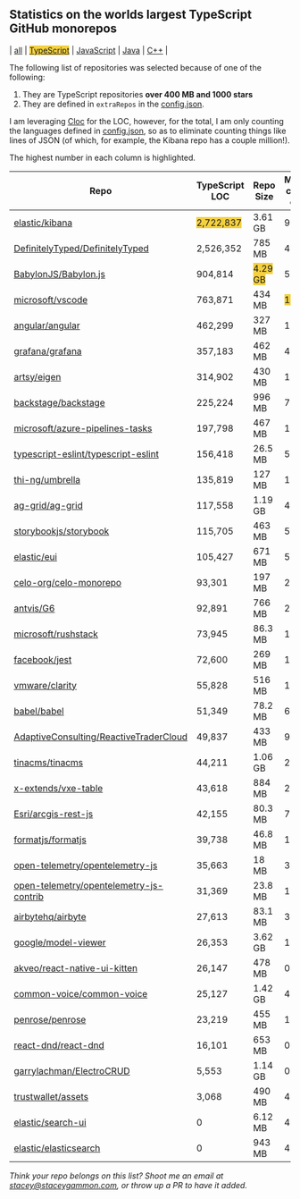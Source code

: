 
## Statistics on the worlds largest TypeScript GitHub monorepos

| [all](./index.html) | <span style="background-color: #F4D03F">[TypeScript](./TypeScript.md)</span> | [JavaScript](./JavaScript.md) | [Java](./Java.md) | [C++](./C++.md) | 

The following list of repositories was selected because of one of the following:
1. They are TypeScript repositories **over 400 MB and 1000 stars**
2. They are defined in `extraRepos` in the [config.json](https://github.com/stacey-gammon/repo-stats/blob/main/config.json).

I am leveraging [Cloc](https://github.com/AlDanial/cloc) for the LOC, however, for the total, I am only counting the languages defined in [config.json](https://github.com/stacey-gammon/repo-stats/blob/main/config.json), so as to eliminate counting things like lines of JSON (of which, for example, the Kibana repo has a couple million!).

The highest number in each column is highlighted.

| Repo | TypeScript LOC | Repo Size | Monthly commit count | Monthly committer count |
| -----|----------------------|-----------|------------------|----------------|
| [elastic/kibana](https://github.com/elastic/kibana) |  <span style="background-color: #F4D03F">2,722,837</span> | 3.61 GB | 962 | 182 🤓 | 
| [DefinitelyTyped/DefinitelyTyped](https://github.com/DefinitelyTyped/DefinitelyTyped) |  2,526,352 | 785 MB | 446 | <span style="background-color: #F4D03F">305</span> 🤓 | 
| [BabylonJS/Babylon.js](https://github.com/BabylonJS/Babylon.js) |  904,814 | <span style="background-color: #F4D03F">4.29 GB</span> | 506 | 26 🤓 | 
| [microsoft/vscode](https://github.com/microsoft/vscode) |  763,871 | 434 MB | <span style="background-color: #F4D03F">1135</span> | 65 🤓 | 
| [angular/angular](https://github.com/angular/angular) |  462,299 | 327 MB | 170 | 41 🤓 | 
| [grafana/grafana](https://github.com/grafana/grafana) |  357,183 | 462 MB | 494 | 100 🤓 | 
| [artsy/eigen](https://github.com/artsy/eigen) |  314,902 | 430 MB | 143 | 23 🤓 | 
| [backstage/backstage](https://github.com/backstage/backstage) |  225,224 | 996 MB | 779 | 78 🤓 | 
| [microsoft/azure-pipelines-tasks](https://github.com/microsoft/azure-pipelines-tasks) |  197,798 | 467 MB | 18 | 10 🤓 | 
| [typescript-eslint/typescript-eslint](https://github.com/typescript-eslint/typescript-eslint) |  156,418 | 26.5 MB | 58 | 13 🤓 | 
| [thi-ng/umbrella](https://github.com/thi-ng/umbrella) |  135,819 | 127 MB | 100 | 1 🤓 | 
| [ag-grid/ag-grid](https://github.com/ag-grid/ag-grid) |  117,558 | 1.19 GB | 419 | 11 🤓 | 
| [storybookjs/storybook](https://github.com/storybookjs/storybook) |  115,705 | 463 MB | 584 | 29 🤓 | 
| [elastic/eui](https://github.com/elastic/eui) |  105,427 | 671 MB | 52 | 12 🤓 | 
| [celo-org/celo-monorepo](https://github.com/celo-org/celo-monorepo) |  93,301 | 197 MB | 29 | 14 🤓 | 
| [antvis/G6](https://github.com/antvis/G6) |  92,891 | 766 MB | 2 | 1 🤓 | 
| [microsoft/rushstack](https://github.com/microsoft/rushstack) |  73,945 | 86.3 MB | 140 | 13 🤓 | 
| [facebook/jest](https://github.com/facebook/jest) |  72,600 | 269 MB | 18 | 15 🤓 | 
| [vmware/clarity](https://github.com/vmware/clarity) |  55,828 | 516 MB | 13 | 8 🤓 | 
| [babel/babel](https://github.com/babel/babel) |  51,349 | 78.2 MB | 61 | 12 🤓 | 
| [AdaptiveConsulting/ReactiveTraderCloud](https://github.com/AdaptiveConsulting/ReactiveTraderCloud) |  49,837 | 433 MB | 94 | 4 🤓 | 
| [tinacms/tinacms](https://github.com/tinacms/tinacms) |  44,211 | 1.06 GB | 277 | 8 🤓 | 
| [x-extends/vxe-table](https://github.com/x-extends/vxe-table) |  43,618 | 884 MB | 28 | 2 🤓 | 
| [Esri/arcgis-rest-js](https://github.com/Esri/arcgis-rest-js) |  42,155 | 80.3 MB | 7 | 2 🤓 | 
| [formatjs/formatjs](https://github.com/formatjs/formatjs) |  39,738 | 46.8 MB | 13 | 6 🤓 | 
| [open-telemetry/opentelemetry-js](https://github.com/open-telemetry/opentelemetry-js) |  35,663 | 18 MB | 37 | 18 🤓 | 
| [open-telemetry/opentelemetry-js-contrib](https://github.com/open-telemetry/opentelemetry-js-contrib) |  31,369 | 23.8 MB | 18 | 11 🤓 | 
| [airbytehq/airbyte](https://github.com/airbytehq/airbyte) |  27,613 | 83.1 MB | 345 | 75 🤓 | 
| [google/model-viewer](https://github.com/google/model-viewer) |  26,353 | 3.62 GB | 14 | 2 🤓 | 
| [akveo/react-native-ui-kitten](https://github.com/akveo/react-native-ui-kitten) |  26,147 | 478 MB | 0 | 0 🤓 | 
| [common-voice/common-voice](https://github.com/common-voice/common-voice) |  25,127 | 1.42 GB | 417 | 100 🤓 | 
| [penrose/penrose](https://github.com/penrose/penrose) |  23,219 | 455 MB | 14 | 5 🤓 | 
| [react-dnd/react-dnd](https://github.com/react-dnd/react-dnd) |  16,101 | 653 MB | 0 | 0 🤓 | 
| [garrylachman/ElectroCRUD](https://github.com/garrylachman/ElectroCRUD) |  5,553 | 1.14 GB | 0 | 0 🤓 | 
| [trustwallet/assets](https://github.com/trustwallet/assets) |  3,068 | 490 MB | 411 | 214 🤓 | 
| [elastic/search-ui](https://github.com/elastic/search-ui) |  0 | 6.12 MB | 4 | 2 🤓 | 
| [elastic/elasticsearch](https://github.com/elastic/elasticsearch) |  0 | 943 MB | 484 | 83 🤓 | 


_Think your repo belongs on this list? Shoot me an email at stacey@staceygammon.com, or throw up a PR to have it added._
